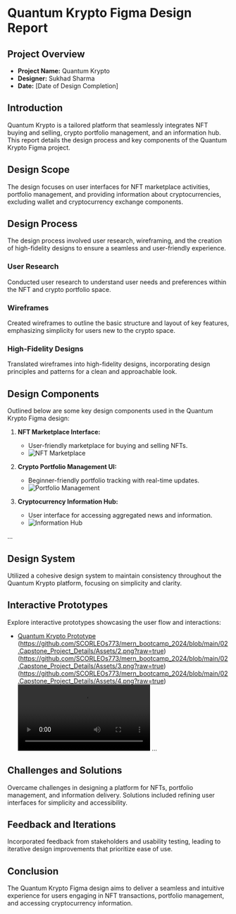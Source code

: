 # Quantum Krypto Figma Design Report

## Project Overview

- **Project Name:** Quantum Krypto
- **Designer:** Sukhad Sharma
- **Date:** [Date of Design Completion]

## Introduction

Quantum Krypto is a tailored platform that seamlessly integrates NFT buying and selling, crypto portfolio management, and an information hub. This report details the design process and key components of the Quantum Krypto Figma project.

## Design Scope

The design focuses on user interfaces for NFT marketplace activities, portfolio management, and providing information about cryptocurrencies, excluding wallet and cryptocurrency exchange components.

## Design Process

The design process involved user research, wireframing, and the creation of high-fidelity designs to ensure a seamless and user-friendly experience.

### User Research

Conducted user research to understand user needs and preferences within the NFT and crypto portfolio space.

### Wireframes

Created wireframes to outline the basic structure and layout of key features, emphasizing simplicity for users new to the crypto space.

### High-Fidelity Designs

Translated wireframes into high-fidelity designs, incorporating design principles and patterns for a clean and approachable look.

## Design Components

Outlined below are some key design components used in the Quantum Krypto Figma design:

1. **NFT Marketplace Interface:**

   - User-friendly marketplace for buying and selling NFTs.
   - ![NFT Marketplace](URL)

2. **Crypto Portfolio Management UI:**

   - Beginner-friendly portfolio tracking with real-time updates.
   - ![Portfolio Management](URL)

3. **Cryptocurrency Information Hub:**
   - User interface for accessing aggregated news and information.
   - ![Information Hub](URL)

...

## Design System

Utilized a cohesive design system to maintain consistency throughout the Quantum Krypto platform, focusing on simplicity and clarity.

## Interactive Prototypes

Explore interactive prototypes showcasing the user flow and interactions:

- [Quantum Krypto Prototype](https://github.com/SCORLEOs773/mern_bootcamp_2024/blob/main/02.Capstone_Project_Details/Assets/1.png?raw=true)
  (https://github.com/SCORLEOs773/mern_bootcamp_2024/blob/main/02.Capstone_Project_Details/Assets/2.png?raw=true)
  (https://github.com/SCORLEOs773/mern_bootcamp_2024/blob/main/02.Capstone_Project_Details/Assets/3.png?raw=true)
  (https://github.com/SCORLEOs773/mern_bootcamp_2024/blob/main/02.Capstone_Project_Details/Assets/4.png?raw=true)
  ![Quantum Krypto GIF](https://github.com/SCORLEOs773/mern_bootcamp_2024/blob/main/02.Capstone_Project_Details/Assets/vid%201.mp4)
  ...

## Challenges and Solutions

Overcame challenges in designing a platform for NFTs, portfolio management, and information delivery. Solutions included refining user interfaces for simplicity and accessibility.

## Feedback and Iterations

Incorporated feedback from stakeholders and usability testing, leading to iterative design improvements that prioritize ease of use.

## Conclusion

The Quantum Krypto Figma design aims to deliver a seamless and intuitive experience for users engaging in NFT transactions, portfolio management, and accessing cryptocurrency information.
